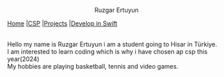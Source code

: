 <p align="center">
   Ruzgar Ertuyun
  <br>
 
  <p align="center">
     
  [Home](https://ruzgarertuyun.github.io/)
  |[CSP](https://ruzgarertuyun.github.io/CSP.md)
  |[Projects](https://ruzgarertuyun.github.io/Projects.md)
  |[Develop in Swift](https://ruzgarertuyun.github.io/Develop-in-Swift.md)
 
  </p>
  <br>
  Hello my name is Ruzgar Ertuyun i am a student going to Hisar in Türkiye.
  <br>
  I am interested to learn coding which is why i have chosen ap csp this year(2024)
  <br>
  My hobbies are playing basketball, tennis and video games.

</p>
